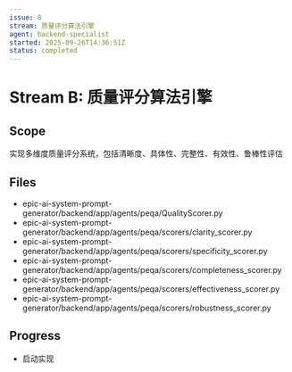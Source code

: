 ```yaml
---
issue: 8
stream: 质量评分算法引擎
agent: backend-specialist
started: 2025-09-26T14:36:51Z
status: completed
---
```


# Stream B: 质量评分算法引擎

## Scope
实现多维度质量评分系统，包括清晰度、具体性、完整性、有效性、鲁棒性评估

## Files
- epic-ai-system-prompt-generator/backend/app/agents/peqa/QualityScorer.py
- epic-ai-system-prompt-generator/backend/app/agents/peqa/scorers/clarity_scorer.py
- epic-ai-system-prompt-generator/backend/app/agents/peqa/scorers/specificity_scorer.py
- epic-ai-system-prompt-generator/backend/app/agents/peqa/scorers/completeness_scorer.py
- epic-ai-system-prompt-generator/backend/app/agents/peqa/scorers/effectiveness_scorer.py
- epic-ai-system-prompt-generator/backend/app/agents/peqa/scorers/robustness_scorer.py

## Progress
- 启动实现